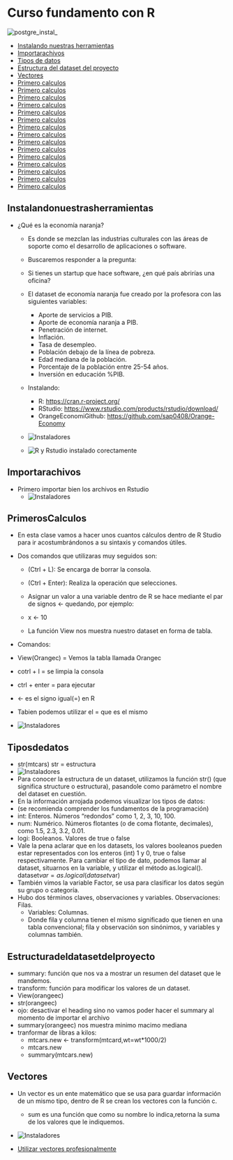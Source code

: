 # Curso fundamento con R
![postgre_instal_](src/1.webp)
- [Instalando nuestras herramientas](#Instalandonuestrasherramientas)
- [Importarachivos](#Importarachivos)
- [Tipos de datos](#Tiposdedatos)
- [Estructura del dataset del proyecto](#Estructuradeldatasetdelproyecto)
- [Vectores](#Vectores)
- [Primero calculos](#PrimerosCalculos)
- [Primero calculos](#PrimerosCalculos)
- [Primero calculos](#PrimerosCalculos)
- [Primero calculos](#PrimerosCalculos)
- [Primero calculos](#PrimerosCalculos)
- [Primero calculos](#PrimerosCalculos)
- [Primero calculos](#PrimerosCalculos)
- [Primero calculos](#PrimerosCalculos)
- [Primero calculos](#PrimerosCalculos)
- [Primero calculos](#PrimerosCalculos)
- [Primero calculos](#PrimerosCalculos)
- [Primero calculos](#PrimerosCalculos)
- [Primero calculos](#PrimerosCalculos)
- [Primero calculos](#PrimerosCalculos)
- [Primero calculos](#PrimerosCalculos)


## Instalandonuestrasherramientas
- ¿Qué es la economía naranja?
  - Es donde se mezclan las industrias culturales con las áreas de soporte como el desarrollo de aplicaciones o software.

  - Buscaremos responder a la pregunta:
  - Si tienes un startup que hace software, ¿en qué país abrirías una oficina?

  - El dataset de economía naranja fue creado por la profesora con las siguientes variables:

    - Aporte de servicios a PIB.
    - Aporte de economía naranja a PIB.
    - Penetración de internet.
    - Inflación.
    - Tasa de desempleo.
    - Población debajo de la línea de pobreza.
    - Edad mediana de la población.
    - Porcentaje de la población entre 25-54 años.
    - Inversión en educación %PIB.
  - Instalando: 
    - R: https://cran.r-project.org/
    - RStudio: https://www.rstudio.com/products/rstudio/download/
    - OrangeEconomiGithub: https://github.com/sap0408/Orange-Economy

  - ![Instaladores](src/1.png)
  - ![R y Rstudio instalado corectamente](src/2.png)
## Importarachivos
- Primero importar bien los archivos en Rstudio
  - ![Instaladores](src/3.png)
## PrimerosCalculos
- En esta clase vamos a hacer unos cuantos cálculos dentro de R Studio para ir acostumbrándonos a su sintaxis y comandos útiles.

- Dos comandos que utilizaras muy seguidos son:

  - (Ctrl + L): Se encarga de borrar la consola.
  - (Ctrl + Enter): Realiza la operación que selecciones.
  - Asignar un valor a una variable dentro de R se hace mediante el par de signos <- quedando, por ejemplo:

  - x <- 10
  - La función View nos muestra nuestro dataset en forma de tabla.
 - Comandos:
  - View(Orangec) = Vemos la tabla llamada Orangec
  - cotrl + l = se limpia la consola
  - ctrl + enter = para ejecutar 
  - <-  es el signo igual(=) en R
  - Tabien podemos utilizar el = que es el mismo
  - ![Instaladores](src/4.png)
## Tiposdedatos
- str(mtcars)   str = estructura
- ![Instaladores](src/5.png)
- Para conocer la estructura de un dataset, utilizamos la función str() (que significa structure o estructura), pasandole como parámetro el nombre del dataset en cuestión.
­
- En la información arrojada podemos visualizar los tipos de datos:
- (se recomienda comprender los fundamentos de la programación)
- int: Enteros. Números “redondos” como 1, 2, 3, 10, 100.
- num: Numérico. Números flotantes (o de coma flotante, decimales), como 1.5, 2.3, 3.2, 0.01.
- logi: Booleanos. Valores de true o false
­
- Vale la pena aclarar que en los datasets, los valores booleanos pueden estar representados con los enteros (int) 1 y 0, true o false respectivamente.
Para cambiar el tipo de dato, podemos llamar al dataset, situarnos en la variable, y utilizar el método as.logical().
dataset$var = as.logical(dataset$var)
­
- También vimos la variable Factor, se usa para clasificar los datos según su grupo o categoría.
­
- Hubo dos términos claves, observaciones y variables.
Observaciones: Filas.
  - Variables: Columnas.
  - Donde fila y columna tienen el mismo significado que tienen en una tabla convencional; fila y observación son sinónimos, y variables y columnas también.

##  Estructuradeldatasetdelproyecto
- summary: función que nos va a mostrar un resumen del dataset que le mandemos.
- transform: función para modificar los valores de un dataset.
- View(orangeec)
- str(orangeec)
- ojo: desactivar el heading sino no vamos poder hacer el summary al momento de importar el archivo
- summary(orangeec) nos muestra minimo macimo mediana
- tranformar de libras a kilos:
  - mtcars.new <- transform(mtcard,wt=wt*1000/2)
  - mtcars.new
  - summary(mtcars.new)
## Vectores
- Un vector es un ente matemático que se usa para guardar información de un mismo tipo, dentro de R se crean los vectores con la función c.

  - sum es una función que como su nombre lo indica,retorna la suma de los valores que le indiquemos.
- ![Instaladores](src/6.png)
- [Utilizar vectores profesionalmente](/comousarvectoresenR.pdf)